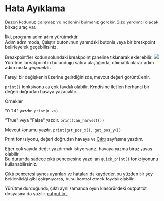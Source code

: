 # Hata Ayıklama
Bazen kodunuz çalışmaz ve nedenini bulmanız gerekir. Size yardımcı olacak birkaç araç var.

İlki, programı adım adım yürütmektir.  
Adım adım moda, Çalıştır butonunun yanındaki butonla veya bir breakpoint belirleyerek geçebilirsiniz.

Breakpoint'ler kodun solundaki breakpoint paneline tıklanarak eklenebilir.
![](Breakpoints227)
Yürütme, breakpoint'in bulunduğu satıra ulaştığında, otomatik olarak adım adım moda geçecektir.

Fareyi bir değişkenin üzerine getirdiğinizde, mevcut değeri görüntülenir.

`print()` fonksiyonu da çok faydalı olabilir. Kendisine iletilen herhangi bir değeri doğrudan havaya yazacaktır.

Örnekler:

"0.24" yazdır.
`print(0.24)`

"True" veya "False" yazdır.
`print(can_harvest())`

Mevcut konumu yazdır.
`print(get_pos_x(), get_pos_y())`

Print fonksiyonu, değeri doğrudan havaya ve [Çıktı](docs/output.md) sayfasına yazdırır.

Eğer çok sayıda değer yazdırmak istiyorsanız, havaya yazma biraz yavaş olabilir.  
Bu durumda sadece çıktı penceresine yazdıran `quick_print()` fonksiyonunu kullanabilirsiniz.

Çıktı penceresi ayrıca uyarıları ve hataları da kaydeder, bu yüzden bir şey beklenildiği gibi çalışmıyorsa, bunu kontrol etmek faydalı olabilir.

Yürütme durduğunda, çıktı aynı zamanda oyun klasöründeki output.txt dosyasına da yazılır. [output.txt](persistent_data_path/output.txt).